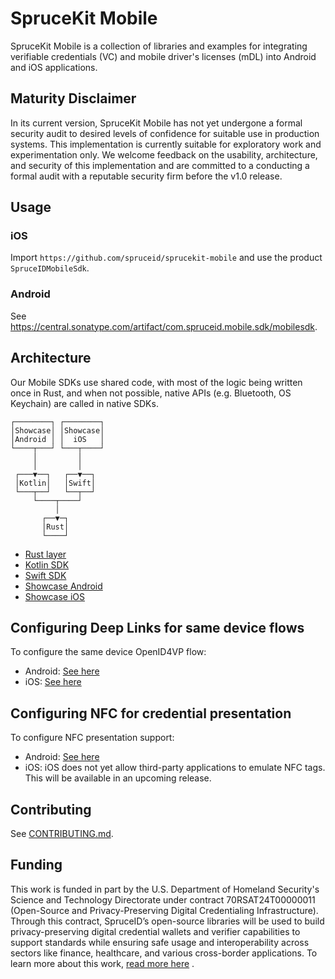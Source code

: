 # SpruceKit Mobile

SpruceKit Mobile is a collection of libraries and examples for integrating verifiable credentials (VC) and mobile driver's licenses (mDL) into Android and iOS applications.

## Maturity Disclaimer

In its current version, SpruceKit Mobile has not yet undergone a formal security audit to desired levels of confidence for suitable use in production systems. This implementation is currently suitable for exploratory work and experimentation only. We welcome feedback on the usability, architecture, and security of this implementation and are committed to a conducting a formal audit with a reputable security firm before the v1.0 release.

## Usage

### iOS

Import `https://github.com/spruceid/sprucekit-mobile` and use the product `SpruceIDMobileSdk`.

### Android

See https://central.sonatype.com/artifact/com.spruceid.mobile.sdk/mobilesdk.

## Architecture

Our Mobile SDKs use shared code, with most of the logic being written once in Rust, and when not possible, native APIs (e.g. Bluetooth, OS Keychain) are called in native SDKs.

```
┌────────┐ ┌────────┐
│Showcase│ │Showcase│
│Android │ │  iOS   │
└────┬───┘ └───┬────┘
     │         │
     │         │
 ┌───▼──┐   ┌──▼──┐
 │Kotlin│   │Swift│
 └───┬──┘   └──┬──┘
     └────┬────┘
          │
       ┌──▼─┐
       │Rust│
       └────┘
```
- [Rust layer](./rust)
- [Kotlin SDK](./android)
- [Swift SDK](./ios)
- [Showcase Android](./android/Showcase)
- [Showcase iOS](./ios/Showcase)

## Configuring Deep Links for same device flows

To configure the same device OpenID4VP flow:
- Android: [See here](./android/MobileSdk/src/main/java/com/spruceid/mobile/sdk/ui/SameDeviceOID4VP.md)
- iOS: [See here](./ios/MobileSdk/Sources/MobileSdk/ui/SameDeviceOID4VP.md)

## Configuring NFC for credential presentation

To configure NFC presentation support:
- Android: [See here](./android/MobileSdk/src/main/java/com/spruceid/mobile/sdk/ui/NFC.md)
- iOS: iOS does not yet allow third-party applications to emulate NFC tags. This will be available in an upcoming release.

## Contributing

See [CONTRIBUTING.md](./CONTRIBUTING.md).

## Funding

This work is funded in part by the U.S. Department of Homeland Security's Science and Technology Directorate under contract 70RSAT24T00000011 (Open-Source and Privacy-Preserving Digital Credentialing Infrastructure).
Through this contract, SpruceID’s open-source libraries will be used to build privacy-preserving digital credential wallets and verifier capabilities to support standards while ensuring safe usage and interoperability across sectors like finance, healthcare, and various cross-border applications.
To learn more about this work, [read more here](https://spruceid.com/customer-highlight/dhs-highlight) .
